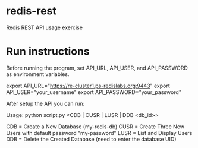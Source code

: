 # redis-rest
Redis REST API usage exercise

# Run instructions
Before running the program, set API_URL, API_USER, and API_PASSWORD as environment variables.

export API_URL="https://re-cluster1.ps-redislabs.org:9443"
export API_USER="your_username"
export API_PASSWORD="your_password"

After setup the API you can run:

Usage: python script.py <CDB | CUSR | LUSR | DDB <db_id>>

CDB = Create a New Database (my-redis-db)
CUSR = Create Three New Users with default password "my-password"
LUSR = List and Display Users
DDB <UID> = Delete the Created Database (need to enter the database UID)




